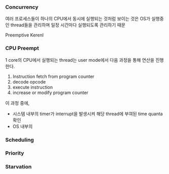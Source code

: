 
### Concurrency
여러 프로세스들이 하나의 CPU에서 동시에 실행되는 것처럼 보이는 것은 OS가 실행중인 thread들을 관리하며 일정 시간마다 실행되도록 관리하기 때문

Preemptive Kerenl

### CPU Preempt
1 core의 CPU에서 실행되는 thread는 user mode에서
다음 과정을 통해 연산을 진행한다.

1. Instruction fetch from program counter
2. decode opcode
3. execute instruction
4. increase or modify program counter

이 과정 중에, 

- 시스템 내부의 timer가 interrupt을 발생시켜 해당 thread에 부여된 time quanta 확인
- OS 내부의 
### Scheduling


### Priority

### Starvation



